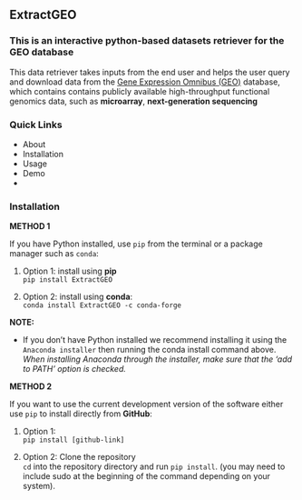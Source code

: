 ## ExtractGEO
### This is an interactive python-based datasets retriever for the GEO database

This data retriever takes inputs from the end user and helps the user query and download data from the [Gene Expression Omnibus (GEO)](https://www.ncbi.nlm.nih.gov/geo/) database, which contains contains publicly available high-throughput functional genomics data, such as **microarray**, **next-generation sequencing**

### Quick Links
- About
- Installation
- Usage
- Demo
- 


### Installation

**METHOD 1**

If you have Python installed, use `pip` from the terminal or a package manager such as `conda`:

1. Option 1: install using **pip** \
`pip install ExtractGEO`

2. Option 2: install using **conda**: \
`conda install ExtractGEO -c conda-forge`

**NOTE:**
- If you don’t have Python installed we recommend installing it using the `Anaconda installer` then running the conda install command above. _When installing Anaconda through the installer, make sure that the ‘add to PATH’ option is checked._


**METHOD 2**

If you want to use the current development version of the software either use `pip` to install directly from **GitHub**:

1. Option 1: \
`pip install [github-link]`

2. Option 2: Clone the repository \
`cd` into the repository directory and run `pip install`.
(you may need to include sudo at the beginning of the command depending on your system).

